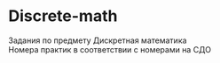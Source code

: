 # Discrete-math
Задания по предмету Дискретная математика<br>
Номера практик в соответствии с номерами на СДО
